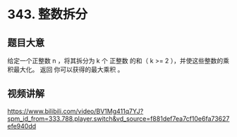 # 343. 整数拆分

## 题目大意
给定一个正整数 n ，将其拆分为 k 个 正整数 的和（ k >= 2 ），并使这些整数的乘积最大化。
返回 你可以获得的最大乘积 。

## 视频讲解
https://www.bilibili.com/video/BV1Mg411q7YJ?spm_id_from=333.788.player.switch&vd_source=f881def7ea7cf10e6fa73627efe940dd
